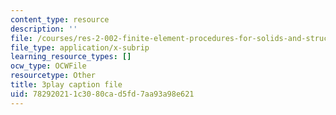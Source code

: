 ```yaml
---
content_type: resource
description: ''
file: /courses/res-2-002-finite-element-procedures-for-solids-and-structures-spring-2010/782920211c3080cad5fd7aa93a98e621_D_lVfCfGVao.srt
file_type: application/x-subrip
learning_resource_types: []
ocw_type: OCWFile
resourcetype: Other
title: 3play caption file
uid: 78292021-1c30-80ca-d5fd-7aa93a98e621
---
```

